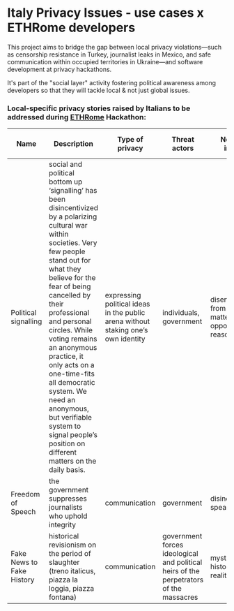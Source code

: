 # Italy Privacy Issues - use cases x ETHRome developers

This project aims to bridge the gap between local privacy violations—such as censorship resistance in Turkey, journalist leaks in Mexico, and safe communication within occupied territories in Ukraine—and software development at privacy hackathons.

It's part of the "social layer" activity fostering political awareness among developers so that they will tackle local & not just global issues.

### Local-specific privacy stories raised by Italians to be addressed during [ETHRome](www.ethrome.org) Hackathon:


| Name  | Description | Type of privacy | Threat actors | Negative impact | Link to Proof |
| ------------- | ------------- |------------- |------------- | ------------- | ------------- | 
| Political signalling | social and political bottom up ‘signalling’ has been disincentivized by a polarizing cultural war within societies. Very few people stand out for what they believe for the fear of being cancelled by their professional and personal circles. While voting remains an anonymous practice, it only acts on a one-time-fits all  democratic system. We need an anonymous, but verifiable system to signal people’s position on different matters on the daily basis. | expressing political ideas in the public arena without staking one’s own identity | individuals, government | disengagement from political matters for opportunistic reasons | - |
| Freedom of Speech | the government suppresses journalists who uphold integrity | communication | government | disincentive to speak the truth | [1](https://www.euractiv.com/section/politics/news/journalists-urge-brussels-to-safeguard-italys-media-freedom/), [2](https://www.balcanicaucaso.org/eng/Areas/Italy/Silencing-Voices-in-Italy-The-Erosion-of-Media-Freedom-229434), [3](https://www.mapmf.org/alert/31977?f.from=2022-10-22&f.country=Italy) |
| Fake News to Fake History | historical revisionism on the period of slaughter (treno italicus, piazza la loggia, piazza fontana) | communication | government forces ideological and political heirs of the perpetrators of the massacres | mystification of historical reality | [1]( https://www.ilsole24ore.com/art/strage-bologna-mattarella-strategia-eversiva-neofascista-monito-giovani-AFHANvBD), [2](https://www.ansa.it/sito/notizie/cronaca/2024/08/02/strage-bologna-meloni-ingiustificati-attacchi-a-me-e-governo_6296744f-d41b-4a3e-bb7c-b29c61d663c2.html), [3]( https://www.lettera43.it/fratelli-italia-mollicone-meloni-strage-bologna-commissione-inchiesta/), [4](https://www.ilsole24ore.com/art/mattarella-strage-italicus-e-parte-stagione-stragista-matrice-neofascista-AFBPLpDD) |
